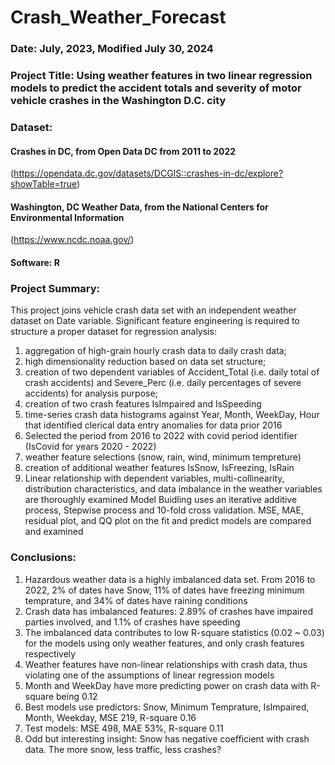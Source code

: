 # Crash_Weather_Forecast
### Date: July, 2023, Modified July 30, 2024
### Project Title: Using weather features in two linear regression models to predict the accident totals and severity of motor vehicle crashes in the Washington D.C. city
### Dataset: 
  #### Crashes in DC, from Open Data DC from 2011 to 2022
  (https://opendata.dc.gov/datasets/DCGIS::crashes-in-dc/explore?showTable=true)
  #### Washington, DC Weather Data, from the National Centers for Environmental Information
  (https://www.ncdc.noaa.gov/)
  #### Software: R
### Project Summary:
This project joins vehicle crash data set with an independent weather dataset on Date variable. 
Significant feature engineering is required to structure a proper dataset for regression analysis:
  1. aggregation of high-grain hourly crash data to daily crash data;
  2. high dimensionality reduction based on data set structure;
  3. creation of two dependent variables of Accident_Total (i.e. daily total of crash accidents) and Severe_Perc (i.e. daily percentages of severe accidents) for analysis purpose;
  4. creation of two crash features IsImpaired and IsSpeeding
  5. time-series crash data histograms against Year, Month, WeekDay, Hour that identified clerical data entry anomalies for data prior 2016
  6. Selected the period from 2016 to 2022 with covid period identifier (IsCovid for years 2020 - 2022)
  7. weather feature selections (snow, rain, wind, minimum tempreture)
  8. creation of additional weather features IsSnow, IsFreezing, IsRain
  9. Linear relationship with dependent variables, multi-collinearity, distribution characteristics, and data imbalance in the weather variables are thoroughly examined
Model Buidling uses an iterative additive process, Stepwise process and 10-fold cross validation. MSE, MAE, residual plot, and QQ plot on the fit and predict models are compared and examined
### Conclusions:
  1. Hazardous weather data is a highly imbalanced data set. From 2016 to 2022, 2% of dates have Snow, 11% of dates have freezing minimum temprature, and 34% of dates have raining conditions
  2. Crash data has imbalanced features: 2.89% of crashes have impaired parties involved, and 1.1% of crashes have speeding
  3. The imbalanced data contributes to low R-square statistics (0.02 ~ 0.03)  for the models using only weather features, and only crash features respectively
  4. Weather features have non-linear relationships with crash data, thus violating one of the assumptions of linear regression models
  5. Month and WeekDay have more predicting power on crash data with R-square being 0.12
  6. Best models use predictors: Snow, Minimum Temprature, IsImpaired, Month, Weekday, MSE 219, R-square 0.16
  7. Test models: MSE 498, MAE 53%, R-square 0.11
  8. Odd but interesting insight: Snow has negative coefficient with crash data. The more snow, less traffic, less crashes?


